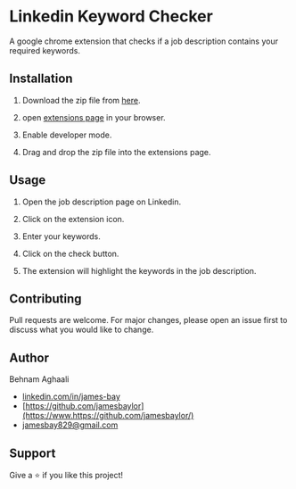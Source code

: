 # Linkedin Keyword Checker

A google chrome extension that checks if a job description contains your required keywords.

## Installation

1. Download the zip file from [here](/linkedin-keyword-checker.zip).

2. open [extensions page](chrome://extensions/) in your browser.

3. Enable developer mode.

4. Drag and drop the zip file into the extensions page.

## Usage

1. Open the job description page on Linkedin.

2. Click on the extension icon.

3. Enter your keywords.

4. Click on the check button.

5. The extension will highlight the keywords in the job description.

## Contributing

Pull requests are welcome. For major changes, please open an issue first to discuss what you would like to change.

## Author

Behnam Aghaali

- [linkedin.com/in/james-bay](https://www.linkedin.com/in/james-bay/)
- [https://github.com/jamesbaylor](https://www.https://github.com/jamesbaylor/)
- [jamesbay829@gmail.com](mailto:jamesbay829@gmail.com)

## Support

Give a ⭐️ if you like this project!
